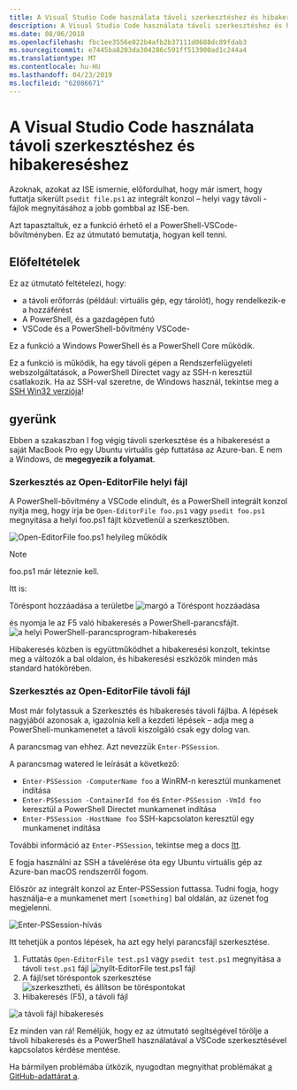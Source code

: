 ```yaml
---
title: A Visual Studio Code használata távoli szerkesztéshez és hibakereséshez
description: A Visual Studio Code használata távoli szerkesztéshez és hibakereséshez
ms.date: 08/06/2018
ms.openlocfilehash: fbc1ee3556e822b4afb2b37111d0688dc89fdab3
ms.sourcegitcommit: e7445ba8203da304286c591ff513900ad1c244a4
ms.translationtype: MT
ms.contentlocale: hu-HU
ms.lasthandoff: 04/23/2019
ms.locfileid: "62086671"
---
```

# <a name="using-visual-studio-code-for-remote-editing-and-debugging"></a>A Visual Studio Code használata távoli szerkesztéshez és hibakereséshez

Azoknak, azokat az ISE ismernie, előfordulhat, hogy már ismert, hogy futtatja sikerült `psedit file.ps1` az integrált konzol – helyi vagy távoli - fájlok megnyitásához a jobb gombbal az ISE-ben.

Azt tapasztaltuk, ez a funkció érhető el a PowerShell-VSCode-bővítményben. Ez az útmutató bemutatja, hogyan kell tenni.

## <a name="prerequisites"></a>Előfeltételek

Ez az útmutató feltételezi, hogy:

- a távoli erőforrás (például: virtuális gép, egy tárolót), hogy rendelkezik-e a hozzáférést
- A PowerShell, és a gazdagépen futó
- VSCode és a PowerShell-bővítmény VSCode-

Ez a funkció a Windows PowerShell és a PowerShell Core működik.

Ez a funkció is működik, ha egy távoli gépen a Rendszerfelügyeleti webszolgáltatások, a PowerShell Directet vagy az SSH-n keresztül csatlakozik. Ha az SSH-val szeretne, de Windows használ, tekintse meg a [SSH Win32 verziója](https://github.com/PowerShell/Win32-OpenSSH)!

## <a name="lets-go"></a>gyerünk

Ebben a szakaszban I fog végig távoli szerkesztése és a hibakeresést a saját MacBook Pro egy Ubuntu virtuális gép futtatása az Azure-ban. E nem a Windows, de **megegyezik a folyamat**.

### <a name="local-file-editing-with-open-editorfile"></a>Szerkesztés az Open-EditorFile helyi fájl

A PowerShell-bővítmény a VSCode elindult, és a PowerShell integrált konzol nyitja meg, hogy írja be `Open-EditorFile foo.ps1` vagy `psedit foo.ps1` megnyitása a helyi foo.ps1 fájlt közvetlenül a szerkesztőben.

![Open-EditorFile foo.ps1 helyileg működik](https://user-images.githubusercontent.com/2644648/34895897-7c2c46ac-f79c-11e7-9410-a252aff52f13.png)

>[!NOTE]
> foo.ps1 már léteznie kell.

Itt is:

Töréspont hozzáadása a területbe ![margó a Töréspont hozzáadása](https://user-images.githubusercontent.com/2644648/34895893-7bdc38e2-f79c-11e7-8026-8ad53f9a1bad.png)

és nyomja le az F5 való hibakeresés a PowerShell-parancsfájlt.
![a helyi PowerShell-parancsprogram-hibakeresés](https://user-images.githubusercontent.com/2644648/34895894-7bedb874-f79c-11e7-9180-7e0dc2d02af8.png)

Hibakeresés közben is együttműködhet a hibakeresési konzolt, tekintse meg a változók a bal oldalon, és hibakeresési eszközök minden más standard hatókörében.

### <a name="remote-file-editing-with-open-editorfile"></a>Szerkesztés az Open-EditorFile távoli fájl

Most már folytassuk a Szerkesztés és hibakeresés távoli fájlba. A lépések nagyjából azonosak a, igazolnia kell a kezdeti lépések – adja meg a PowerShell-munkamenetet a távoli kiszolgáló csak egy dolog van.

A parancsmag van ehhez. Azt nevezzük `Enter-PSSession`.

A parancsmag watered le leírását a következő:

- `Enter-PSSession -ComputerName foo` a WinRM-n keresztül munkamenet indítása
- `Enter-PSSession -ContainerId foo` és `Enter-PSSession -VmId foo` keresztül a PowerShell Directet munkamenet indítása
- `Enter-PSSession -HostName foo` SSH-kapcsolaton keresztül egy munkamenet indítása

További információ az `Enter-PSSession`, tekintse meg a docs [Itt](https://docs.microsoft.com/powershell/module/microsoft.powershell.core/enter-pssession?view=powershell-6).

E fogja használni az SSH a távelérése óta egy Ubuntu virtuális gép az Azure-ban macOS rendszerről fogom.

Először az integrált konzol az Enter-PSSession futtassa. Tudni fogja, hogy használja-e a munkamenet mert `[something]` bal oldalán, az üzenet fog megjelenni.

![Enter-PSSession-hívás](https://user-images.githubusercontent.com/2644648/34895896-7c18e0bc-f79c-11e7-9b36-6f4bd0e9b0db.png)

Itt tehetjük a pontos lépések, ha azt egy helyi parancsfájl szerkesztése.

1. Futtatás `Open-EditorFile test.ps1` vagy `psedit test.ps1` megnyitása a távoli `test.ps1` fájl ![nyílt-EditorFile test.ps1 fájl](https://user-images.githubusercontent.com/2644648/34895898-7c3e6a12-f79c-11e7-8bdf-549b591ecbcb.png)
2. A fájl/set töréspontok szerkesztése ![szerkesztheti, és állítson be töréspontokat](https://user-images.githubusercontent.com/2644648/34895892-7bb68246-f79c-11e7-8c0a-c2121773afbb.png)
3. Hibakeresés (F5), a távoli fájl

![a távoli fájl hibakeresés](https://user-images.githubusercontent.com/2644648/34895895-7c040782-f79c-11e7-93ea-47724fa5c10d.png)

Ez minden van rá! Reméljük, hogy ez az útmutató segítségével törölje a távoli hibakeresés és a PowerShell használatával a VSCode szerkesztésével kapcsolatos kérdése mentése.

Ha bármilyen problémába ütközik, nyugodtan megnyithat problémákat [a GitHub-adattárat a](http://github.com/powershell/vscode-powershell).
